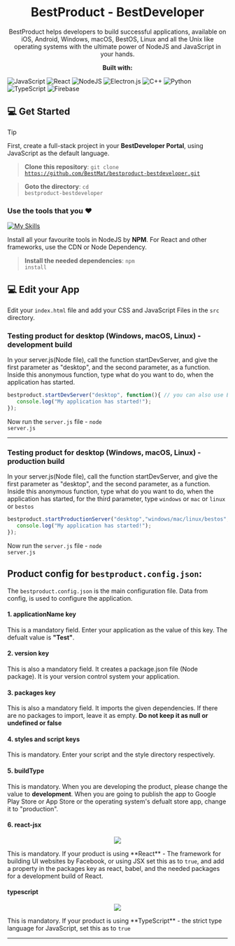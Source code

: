 <h1 align="center">
  BestProduct - BestDeveloper
</h1>

<p align="center">
  BestProduct helps developers to build successful applications, available on iOS, Android, Windows, macOS, BestOS, Linux and all the Unix like operating systems with the ultimate power of NodeJS and JavaScript in your hands.<br>
</p>

<p align="center">
<strong>Built with:</strong>
</p>

![JavaScript](https://img.shields.io/badge/javascript-%23323330.svg?style=for-the-badge&logo=javascript&logoColor=%23F7DF1E)
![React](https://img.shields.io/badge/react-%2320232a.svg?style=for-the-badge&logo=react&logoColor=%2361DAFB)
![NodeJS](https://img.shields.io/badge/node.js-6DA55F?style=for-the-badge&logo=node.js&logoColor=white)
![Electron.js](https://img.shields.io/badge/Electron-191970?style=for-the-badge&logo=Electron&logoColor=white)
![C++](https://img.shields.io/badge/c++-%2300599C.svg?style=for-the-badge&logo=c%2B%2B&logoColor=white)
![Python](https://img.shields.io/badge/python-3670A0?style=for-the-badge&logo=python&logoColor=ffdd54)
![TypeScript](https://img.shields.io/badge/typescript-%23007ACC.svg?style=for-the-badge&logo=typescript&logoColor=white)
![Firebase](https://img.shields.io/badge/firebase-%23039BE5.svg?style=for-the-badge&logo=firebase)


## 💻 Get Started

> [!TIP]
> First, create a full-stack project in your **BestDeveloper Portal**, using JavaScript as the default language. 

> **Clone this repository**: <code>git clone https://github.com/BestMat/bestproduct-bestdeveloper.git</code>

> **Goto the directory**: <code>cd bestproduct-bestdeveloper</code>

### Use the tools that you ❤️
[![My Skills](https://skillicons.dev/icons?i=javascript,react,vue,angular,ts,electron,python,cpp,tailwind,sass,webpack,babel,next,threejs,bootstrap&perline=5)](https://skillicons.dev)

Install all your favourite tools in NodeJS by **NPM**. For React and other frameworks, use the CDN or Node Dependency.
> **Install the needed dependencies**: <code>npm install</code>        

## 💻 Edit your App
Edit your `index.html` file and add your CSS and JavaScript Files in the `src` directory.

### Testing product for desktop (Windows, macOS, Linux) - development build

In your server.js(Node file), call the function startDevServer, and give the first parameter as "desktop", and the second parameter, as a function. Inside this anonymous function, type what do you want to do, when the application has started.


```javascript
bestproduct.startDevServer("desktop", function(){ // you can also use ES6 arrow functions
   console.log("My application has started!");
});
```

Now run the <code>server.js</code> file - <code>node server.js</code>


***

### Testing product for desktop (Windows, macOS, Linux) - production build

In your server.js(Node file), call the function startDevServer, and give the first parameter as "desktop", and the second parameter, as a function. Inside this anonymous function, type what do you want to do, when the application has started, for the third parameter, type `windows` or `mac` or `linux` or `bestos`


```javascript
bestproduct.startProductionServer("desktop","windows/mac/linux/bestos", function(){ // you can also use ES6 arrow functions
   console.log("My application has started!");
});
```

Now run the <code>server.js</code> file - <code>node server.js</code>

## Product config for `bestproduct.config.json`:

The `bestproduct.config.json` is the main configuration file. Data from config, is used to configure the application.

<h4>1. applicationName key</h4>

This is a mandatory field. Enter your application as the value of this key. The defualt value is **"Test"**.

<h4>2. version key</h4>

This is also a mandatory field. It creates a package.json file (Node package). It is your version control system your application.

<h4>3. packages key</h4>

This is also a mandatory field. It imports the given dependencies. If there are no packages to import, leave it as empty. **Do not keep it as null or undefined or false**

<h4>4. styles and script keys</h4>
This is mandatory. Enter your script and the style directory respectively.
 
 <h4>5. buildType</h4>
 This is mandatory. When you are developing the product, please change the value to <b>development</b>. When you are going to publish the app to Google Play Store or App Store or the operating system's defualt store app, change it to "production".
 
 <h4>6. react-jsx</h4>
 <p align="center">
  <a href="https://skillicons.dev">
    <img src="https://skillicons.dev/icons?i=react,redux,remix" />
  </a>
</p>
 This is mandatory. If your product is using **React** - The framework for building UI websites by Facebook, or using JSX set this as to <code>true</code>, and add a property in the packages key as react, babel, and the needed packages for a development build of React.
 
 <h4>typescript</h4>
  <p align="center">
  <a href="https://skillicons.dev">
    <img src="https://skillicons.dev/icons?i=ts" />
  </a>
</p>
 This is mandatory. If your product is using **TypeScript** - the strict type language for JavaScript, set this as to <code>true</code>

 ---
